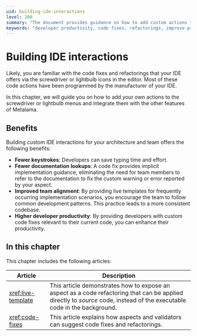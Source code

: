 ```yaml
---
uid: building-ide-interactions
level: 200
summary: "The document provides guidance on how to add custom actions to IDE menus using Metalama, highlighting the benefits such as fewer keystrokes, less documentation lookups, improved team alignment, and enhanced developer productivity."
keywords: "developer productivity, code fixes, refactorings, improve productivity"
---
```


# Building IDE interactions

Likely, you are familiar with the code fixes and refactorings that your IDE offers via the screwdriver or lightbulb icons in the editor. Most of these code actions have been programmed by the manufacturer of your IDE.

In this chapter, we will guide you on how to add your own actions to the screwdriver or lightbulb menus and integrate them with the other features of Metalama.

## Benefits

Building custom IDE interactions for your architecture and team offers the following benefits:

* **Fewer keystrokes**: Developers can save typing time and effort.
* **Fewer documentation lookups**: A code fix provides implicit implementation guidance, eliminating the need for team members to refer to the documentation to fix the custom warning or error reported by your aspect.
* **Improved team alignment**: By providing live templates for frequently occurring implementation scenarios, you encourage the team to follow common development patterns. This practice leads to a more consistent codebase.
* **Higher developer productivity**: By providing developers with custom code fixes relevant to their current code, you can enhance their productivity.

## In this chapter

This chapter includes the following articles:

| Article | Description |
|---------|-------------|
| <xref:live-template> | This article demonstrates how to expose an aspect as a code refactoring that can be applied directly to _source_ code, instead of the executable code in the background. |
| <xref:code-fixes> | This article explains how aspects and validators can suggest code fixes and refactorings. |




